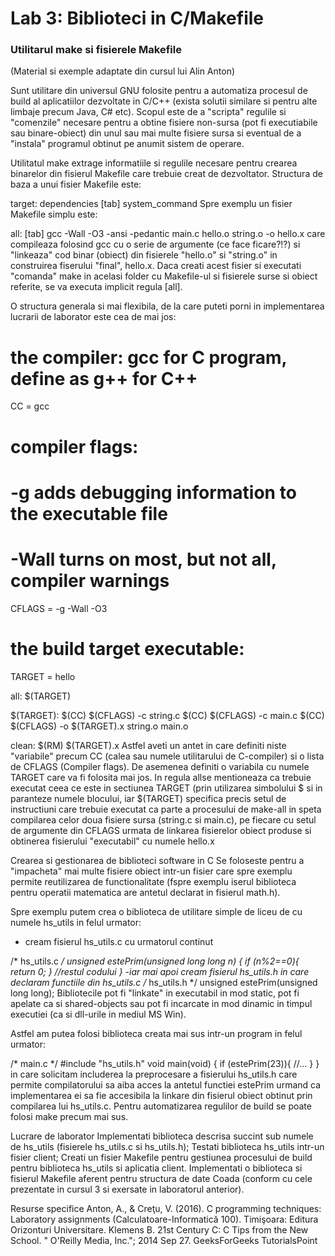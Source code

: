 # Lab 3: Biblioteci in C/Makefile

### Utilitarul make si fisierele Makefile
(Material si exemple adaptate din cursul lui Alin Anton)


Sunt utilitare din universul GNU folosite pentru a automatiza procesul de build al aplicatiilor dezvoltate in C/C++ (exista solutii similare si pentru alte limbaje precum Java, C# etc). Scopul este de a "scripta" regulile si "comenzile" necesare pentru a obtine fisiere non-sursa (pot fi executiabile sau binare-obiect) din unul sau mai multe fisiere sursa si eventual de a "instala" programul obtinut pe anumit sistem de operare.

Utilitatul make extrage informatiile si regulile necesare pentru crearea binarelor din fisierul Makefile care trebuie creat de dezvoltator. Structura de baza a unui fisier Makefile este:

target: dependencies
[tab] system_command
Spre exemplu un fisier Makefile simplu este:

all: 
[tab] gcc -Wall -O3 -ansi -pedantic main.c hello.o string.o -o hello.x
care compileaza folosind gcc cu o serie de argumente (ce face ficare?!?) si "linkeaza" cod binar (obiect) din fisierele "hello.o" si "string.o" in construirea fiserului "final", hello.x. Daca creati acest fisier si executati "comanda" make in acelasi folder cu Makefile-ul si fisierele surse si obiect referite, se va executa implicit regula [all].

O structura generala si mai flexibila, de la care puteti porni in implementarea lucrarii de laborator este cea de mai jos:

# the compiler: gcc for C program, define as g++ for C++ 
CC = gcc
# compiler flags:
# -g adds debugging information to the executable file
# -Wall turns on most, but not all, compiler warnings
CFLAGS = -g -Wall -O3

# the build target executable:
TARGET = hello

all: $(TARGET)

$(TARGET):
    $(CC) $(CFLAGS) -c string.c
    $(CC) $(CFLAGS) -c main.c
    $(CC) $(CFLAGS) -o $(TARGET).x string.o main.o

clean:
    $(RM) $(TARGET).x
Astfel aveti un antet in care definiti niste "variabile" precum CC (calea sau numele utilitarului de C-compiler) si o lista de CFLAGS (Compiler flags). De asemenea definiti o variabila cu numele TARGET care va fi folosita mai jos. In regula allse mentioneaza ca trebuie executat ceea ce este in sectiunea TARGET (prin utilizarea simbolului $ si in paranteze numele blocului, iar $(TARGET) specifica precis setul de instructiuni care trebuie executat ca parte a procesului de make-all in speta compilarea celor doua fisiere sursa (string.c si main.c), pe fiecare cu setul de argumente din CFLAGS urmata de linkarea fisierelor obiect produse si obtinerea fisierului "executabil" cu numele hello.x

Crearea si gestionarea de biblioteci software in C
Se foloseste pentru a "impacheta" mai multe fisiere obiect intr-un fisier care spre exemplu permite reutilizarea de functionalitate (fspre exemplu iserul biblioteca pentru operatii matematica are antetul declarat in fisierul math.h).

Spre exemplu putem crea o biblioteca de utilitare simple de liceu de cu numele hs_utils in felul urmator:

- cream fisierul hs_utils.c cu urmatorul continut

/* hs_utils.c */
unsigned estePrim(unsigned long long n) {
      if (n%2==0){
         return 0;
      }
      //restul codului 
}
-iar mai apoi cream fisierul hs_utils.h in care declaram functiile din hs_utils.c
/* hs_utils.h */
unsigned estePrim(unsigned long long);
Bibliotecile pot fi "linkate" in executabil in mod static, pot fi apelate ca si shared-objects sau pot fi incarcate in mod dinamic in timpul executiei (ca si dll-urile in mediul MS Win).

Astfel am putea folosi biblioteca creata mai sus intr-un program in felul urmator:

/* main.c */
#include "hs_utils.h"
void main(void) {
   if (estePrim(23)){
     //...
   }
}
in care solicitam includerea la preprocesare a fisierului hs_utils.h care permite compilatorului sa aiba acces la antetul functiei estePrim urmand ca implementarea ei sa fie accesibila la linkare din fisierul obiect obtinut prin compilarea lui hs_utils.c. Pentru automatizarea regulilor de build se poate folosi make precum mai sus.

Lucrare de laborator
Implementati biblioteca descrisa succint sub numele de hs_utils (fisierele hs_utils.c si hs_utils.h);
Testati biblioteca hs_utils intr-un fisier client;
Creati un fisier Makefile pentru gestiunea procesului de build pentru biblioteca hs_utils si aplicatia client.
Implementati o biblioteca si fisierul Makefile aferent pentru structura de date Coada (conform cu cele prezentate in cursul 3 si exersate in laboratorul anterior).



Resurse specifice
Anton, A., & Creţu, V. (2016). C programming techniques: Laboratory assignments (Calculatoare-Informatică 100). Timişoara: Editura Orizonturi Universitare.
Klemens B. 21st Century C: C Tips from the New School. " O'Reilly Media, Inc."; 2014 Sep 27.
GeeksForGeeks
TutorialsPoint